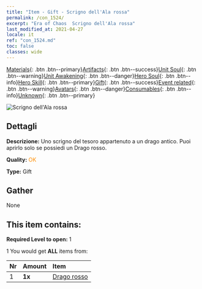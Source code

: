 ```yaml
---
title: "Item - Gift - Scrigno dell'Ala rossa"
permalink: /con_1524/
excerpt: "Era of Chaos  Scrigno dell'Ala rossa"
last_modified_at: 2021-04-27
locale: it
ref: "con_1524.md"
toc: false
classes: wide
---
```

 [Materials](/ItemsIT/){: .btn .btn--primary}[Artifacts](/ItemsIT/Artifacts/){: .btn .btn--success}[Unit Soul](/ItemsIT/UnitSoul/){: .btn .btn--warning}[Unit Awakening](/ItemsIT/UnitAwakening/){: .btn .btn--danger}[Hero Soul](/ItemsIT/HeroSoul/){: .btn .btn--info}[Hero Skill](/ItemsIT/HeroSkill/){: .btn .btn--primary}[Gift](/ItemsIT/Gift/){: .btn .btn--success}[Event related](/ItemsIT/Events/){: .btn .btn--warning}[Avatars](/ItemsIT/Avatars/){: .btn .btn--danger}[Consumables](/ItemsIT/Consumables/){: .btn .btn--info}[Unknown](/ItemsIT/Unknown/){: .btn .btn--primary}

 ![Scrigno dell'Ala rossa](/images/t/i_907138.png)

## Dettagli
 **Descrizione:** Uno scrigno del tesoro appartenuto a un drago antico. Puoi aprirlo solo se possiedi un Drago rosso.

 **Quality:** <span style="color: #FF8C00">OK</span>

 **Type:** Gift

## Gather

  None

## This item contains:

 **Required Level to open:** 1

 1 You would get **ALL** items  from:

  | Nr | Amount |     Item    |
  |:---|:-------|:------------|
  | 1 |  **1x** | [Drago rosso](/ItemsIT/unt_251/) |  | 
